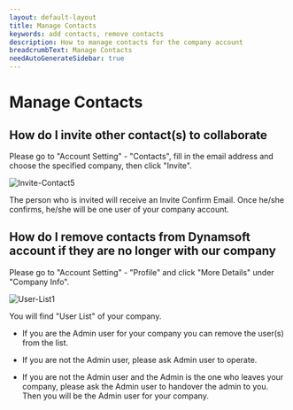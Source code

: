 ```yaml
---
layout: default-layout
title: Manage Contacts
keywords: add contacts, remove contacts
description: How to manage contacts for the company account
breadcrumbText: Manage Contacts
needAutoGenerateSidebar: true
---
```


# Manage Contacts
	
## How do I invite other contact(s) to collaborate

Please go to "Account Setting" - "Contacts", fill in the email address and choose the specified company, then click "Invite".  

![Invite-Contact5]({{site.assets}}img/Invite-Contact-5.png)

The person who is invited will receive an Invite Confirm Email. Once he/she confirms, he/she will be one user of your company account.


## How do I remove contacts from Dynamsoft account if they are no longer with our company

Please go to "Account Setting" - "Profile" and click "More Details" under "Company Info".

![User-List1]({{site.assets}}img/Invite-Contact-1.png)

You will find "User List" of your company.

- If you are the Admin user for your company you can remove the user(s) from the list.

- If you are not the Admin user, please ask Admin user to operate.

- If you are not the Admin user and the Admin is the one who leaves your company, please ask the Admin user to handover the admin to you. Then you will be the Admin user for your company.
